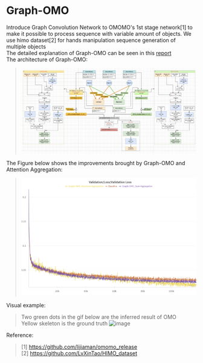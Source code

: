 # Graph-OMO

Introduce Graph Convolution Network to OMOMO's 1st stage network[1] to make it possible to process sequence with variable amount of objects. We use himo dataset[2] for hands manipulation sequence generation of multiple objects  
The detailed explanation of Graph-OMO can be seen in this [report](https://github.com/Hongboooooo/Graph-OMO/blob/main/PracticalReport_Hongbo.pdf)  
The architecture of Graph-OMO: 
>  ![image](https://github.com/Hongboooooo/Graph-OMO/blob/main/GOMO_Pipeline.png)

The Figure below shows the improvements brought by Graph-OMO and Attention Aggregation:  
>  ![image](https://github.com/Hongboooooo/Graph-OMO/blob/main/Graph-OMO_Curves_3.png)

Visual example:
> Two green dots in the gif below are the inferred result of OMO  
> Yellow skeleton is the ground truth
![image](https://github.com/Hongboooooo/Graph-OMO/blob/main/omo-himo.gif)

Reference:  
> [1] https://github.com/lijiaman/omomo_release  
> [2] https://github.com/LvXinTao/HIMO_dataset


